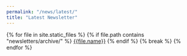 ```yaml
---
permalink: "/news/latest/"
title: "Latest Newsletter"
---
```


{% for file in site.static_files %}
    {% if file.path contains "newsletters/archive/" %}
    <a href="{{file.path}}" target="_blank">{{file.name}}</a>
    {% endif %}
    {% break %}
{% endfor %}
